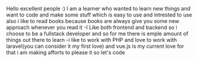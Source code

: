 Hello excellent people :)
I am a learner who wanted to learn new things and want to code and make some stuff which is easy to use and intrested to use also i like to read books because books are always give you some new approach whenever you read it
-I Like both frontend and backend so i choose to be a fullstack developer and so for me there is emple amount of things out there to learn
-i like to work with PHP and love to work with laravel(you can consider it my first love) and vue.js is my current love for that i am making afforts to please it so let's code 

